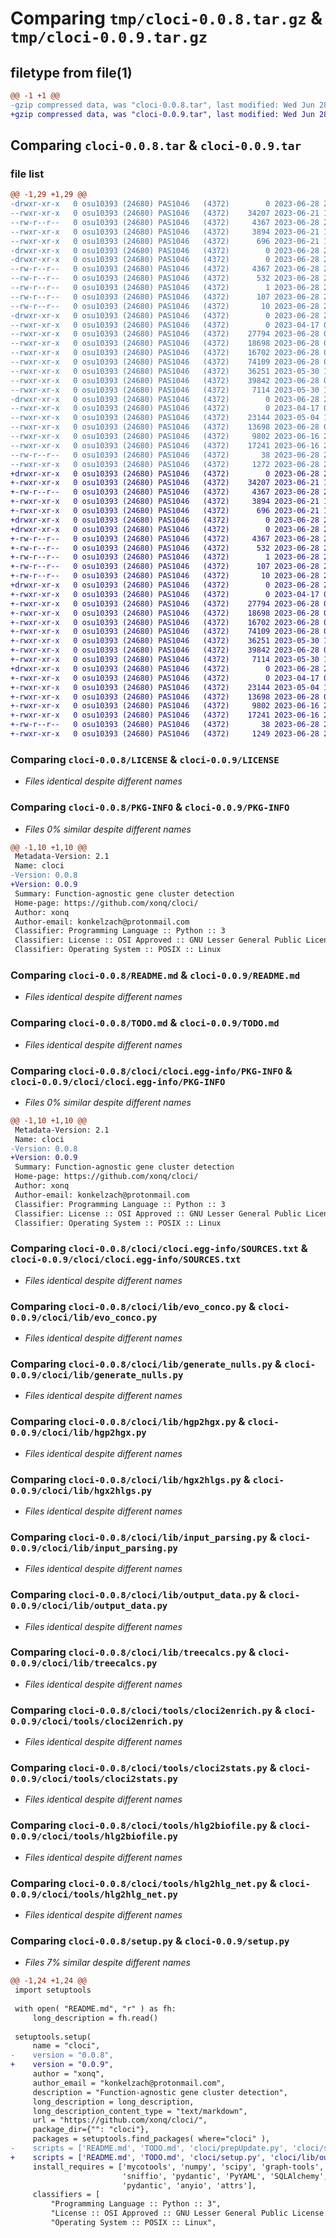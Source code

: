 # Comparing `tmp/cloci-0.0.8.tar.gz` & `tmp/cloci-0.0.9.tar.gz`

## filetype from file(1)

```diff
@@ -1 +1 @@
-gzip compressed data, was "cloci-0.0.8.tar", last modified: Wed Jun 28 22:59:37 2023, max compression
+gzip compressed data, was "cloci-0.0.9.tar", last modified: Wed Jun 28 23:00:12 2023, max compression
```

## Comparing `cloci-0.0.8.tar` & `cloci-0.0.9.tar`

### file list

```diff
@@ -1,29 +1,29 @@
-drwxr-xr-x   0 osu10393 (24680) PAS1046   (4372)        0 2023-06-28 22:59:37.603814 cloci-0.0.8/
--rwxr-xr-x   0 osu10393 (24680) PAS1046   (4372)    34207 2023-06-21 18:37:49.000000 cloci-0.0.8/LICENSE
--rw-r--r--   0 osu10393 (24680) PAS1046   (4372)     4367 2023-06-28 22:59:37.601820 cloci-0.0.8/PKG-INFO
--rwxr-xr-x   0 osu10393 (24680) PAS1046   (4372)     3894 2023-06-21 18:37:25.000000 cloci-0.0.8/README.md
--rwxr-xr-x   0 osu10393 (24680) PAS1046   (4372)      696 2023-06-21 18:37:25.000000 cloci-0.0.8/TODO.md
-drwxr-xr-x   0 osu10393 (24680) PAS1046   (4372)        0 2023-06-28 22:59:37.485820 cloci-0.0.8/cloci/
-drwxr-xr-x   0 osu10393 (24680) PAS1046   (4372)        0 2023-06-28 22:59:37.526821 cloci-0.0.8/cloci/cloci.egg-info/
--rw-r--r--   0 osu10393 (24680) PAS1046   (4372)     4367 2023-06-28 22:59:37.000000 cloci-0.0.8/cloci/cloci.egg-info/PKG-INFO
--rw-r--r--   0 osu10393 (24680) PAS1046   (4372)      532 2023-06-28 22:59:37.000000 cloci-0.0.8/cloci/cloci.egg-info/SOURCES.txt
--rw-r--r--   0 osu10393 (24680) PAS1046   (4372)        1 2023-06-28 22:59:37.000000 cloci-0.0.8/cloci/cloci.egg-info/dependency_links.txt
--rw-r--r--   0 osu10393 (24680) PAS1046   (4372)      107 2023-06-28 22:59:37.000000 cloci-0.0.8/cloci/cloci.egg-info/requires.txt
--rw-r--r--   0 osu10393 (24680) PAS1046   (4372)       10 2023-06-28 22:59:37.000000 cloci-0.0.8/cloci/cloci.egg-info/top_level.txt
-drwxr-xr-x   0 osu10393 (24680) PAS1046   (4372)        0 2023-06-28 22:59:37.554816 cloci-0.0.8/cloci/lib/
--rwxr-xr-x   0 osu10393 (24680) PAS1046   (4372)        0 2023-04-17 04:15:01.000000 cloci-0.0.8/cloci/lib/__init__.py
--rwxr-xr-x   0 osu10393 (24680) PAS1046   (4372)    27794 2023-06-28 00:57:46.000000 cloci-0.0.8/cloci/lib/evo_conco.py
--rwxr-xr-x   0 osu10393 (24680) PAS1046   (4372)    18698 2023-06-28 00:57:46.000000 cloci-0.0.8/cloci/lib/generate_nulls.py
--rwxr-xr-x   0 osu10393 (24680) PAS1046   (4372)    16702 2023-06-28 00:57:46.000000 cloci-0.0.8/cloci/lib/hgp2hgx.py
--rwxr-xr-x   0 osu10393 (24680) PAS1046   (4372)    74109 2023-06-28 00:57:46.000000 cloci-0.0.8/cloci/lib/hgx2hlgs.py
--rwxr-xr-x   0 osu10393 (24680) PAS1046   (4372)    36251 2023-05-30 17:06:24.000000 cloci-0.0.8/cloci/lib/input_parsing.py
--rwxr-xr-x   0 osu10393 (24680) PAS1046   (4372)    39842 2023-06-28 00:57:46.000000 cloci-0.0.8/cloci/lib/output_data.py
--rwxr-xr-x   0 osu10393 (24680) PAS1046   (4372)     7114 2023-05-30 17:03:59.000000 cloci-0.0.8/cloci/lib/treecalcs.py
-drwxr-xr-x   0 osu10393 (24680) PAS1046   (4372)        0 2023-06-28 22:59:37.585817 cloci-0.0.8/cloci/tools/
--rwxr-xr-x   0 osu10393 (24680) PAS1046   (4372)        0 2023-04-17 04:15:06.000000 cloci-0.0.8/cloci/tools/__init__.py
--rwxr-xr-x   0 osu10393 (24680) PAS1046   (4372)    23144 2023-05-04 18:14:28.000000 cloci-0.0.8/cloci/tools/cloci2enrich.py
--rwxr-xr-x   0 osu10393 (24680) PAS1046   (4372)    13698 2023-06-28 00:57:46.000000 cloci-0.0.8/cloci/tools/cloci2stats.py
--rwxr-xr-x   0 osu10393 (24680) PAS1046   (4372)     9802 2023-06-16 22:09:29.000000 cloci-0.0.8/cloci/tools/hlg2biofile.py
--rwxr-xr-x   0 osu10393 (24680) PAS1046   (4372)    17241 2023-06-16 22:09:33.000000 cloci-0.0.8/cloci/tools/hlg2hlg_net.py
--rw-r--r--   0 osu10393 (24680) PAS1046   (4372)       38 2023-06-28 22:59:37.603821 cloci-0.0.8/setup.cfg
--rwxr-xr-x   0 osu10393 (24680) PAS1046   (4372)     1272 2023-06-28 22:59:36.000000 cloci-0.0.8/setup.py
+drwxr-xr-x   0 osu10393 (24680) PAS1046   (4372)        0 2023-06-28 23:00:12.821971 cloci-0.0.9/
+-rwxr-xr-x   0 osu10393 (24680) PAS1046   (4372)    34207 2023-06-21 18:37:49.000000 cloci-0.0.9/LICENSE
+-rw-r--r--   0 osu10393 (24680) PAS1046   (4372)     4367 2023-06-28 23:00:12.819971 cloci-0.0.9/PKG-INFO
+-rwxr-xr-x   0 osu10393 (24680) PAS1046   (4372)     3894 2023-06-21 18:37:25.000000 cloci-0.0.9/README.md
+-rwxr-xr-x   0 osu10393 (24680) PAS1046   (4372)      696 2023-06-21 18:37:25.000000 cloci-0.0.9/TODO.md
+drwxr-xr-x   0 osu10393 (24680) PAS1046   (4372)        0 2023-06-28 23:00:12.696979 cloci-0.0.9/cloci/
+drwxr-xr-x   0 osu10393 (24680) PAS1046   (4372)        0 2023-06-28 23:00:12.732017 cloci-0.0.9/cloci/cloci.egg-info/
+-rw-r--r--   0 osu10393 (24680) PAS1046   (4372)     4367 2023-06-28 23:00:12.000000 cloci-0.0.9/cloci/cloci.egg-info/PKG-INFO
+-rw-r--r--   0 osu10393 (24680) PAS1046   (4372)      532 2023-06-28 23:00:12.000000 cloci-0.0.9/cloci/cloci.egg-info/SOURCES.txt
+-rw-r--r--   0 osu10393 (24680) PAS1046   (4372)        1 2023-06-28 23:00:12.000000 cloci-0.0.9/cloci/cloci.egg-info/dependency_links.txt
+-rw-r--r--   0 osu10393 (24680) PAS1046   (4372)      107 2023-06-28 23:00:12.000000 cloci-0.0.9/cloci/cloci.egg-info/requires.txt
+-rw-r--r--   0 osu10393 (24680) PAS1046   (4372)       10 2023-06-28 23:00:12.000000 cloci-0.0.9/cloci/cloci.egg-info/top_level.txt
+drwxr-xr-x   0 osu10393 (24680) PAS1046   (4372)        0 2023-06-28 23:00:12.777976 cloci-0.0.9/cloci/lib/
+-rwxr-xr-x   0 osu10393 (24680) PAS1046   (4372)        0 2023-04-17 04:15:01.000000 cloci-0.0.9/cloci/lib/__init__.py
+-rwxr-xr-x   0 osu10393 (24680) PAS1046   (4372)    27794 2023-06-28 00:57:46.000000 cloci-0.0.9/cloci/lib/evo_conco.py
+-rwxr-xr-x   0 osu10393 (24680) PAS1046   (4372)    18698 2023-06-28 00:57:46.000000 cloci-0.0.9/cloci/lib/generate_nulls.py
+-rwxr-xr-x   0 osu10393 (24680) PAS1046   (4372)    16702 2023-06-28 00:57:46.000000 cloci-0.0.9/cloci/lib/hgp2hgx.py
+-rwxr-xr-x   0 osu10393 (24680) PAS1046   (4372)    74109 2023-06-28 00:57:46.000000 cloci-0.0.9/cloci/lib/hgx2hlgs.py
+-rwxr-xr-x   0 osu10393 (24680) PAS1046   (4372)    36251 2023-05-30 17:06:24.000000 cloci-0.0.9/cloci/lib/input_parsing.py
+-rwxr-xr-x   0 osu10393 (24680) PAS1046   (4372)    39842 2023-06-28 00:57:46.000000 cloci-0.0.9/cloci/lib/output_data.py
+-rwxr-xr-x   0 osu10393 (24680) PAS1046   (4372)     7114 2023-05-30 17:03:59.000000 cloci-0.0.9/cloci/lib/treecalcs.py
+drwxr-xr-x   0 osu10393 (24680) PAS1046   (4372)        0 2023-06-28 23:00:12.815973 cloci-0.0.9/cloci/tools/
+-rwxr-xr-x   0 osu10393 (24680) PAS1046   (4372)        0 2023-04-17 04:15:06.000000 cloci-0.0.9/cloci/tools/__init__.py
+-rwxr-xr-x   0 osu10393 (24680) PAS1046   (4372)    23144 2023-05-04 18:14:28.000000 cloci-0.0.9/cloci/tools/cloci2enrich.py
+-rwxr-xr-x   0 osu10393 (24680) PAS1046   (4372)    13698 2023-06-28 00:57:46.000000 cloci-0.0.9/cloci/tools/cloci2stats.py
+-rwxr-xr-x   0 osu10393 (24680) PAS1046   (4372)     9802 2023-06-16 22:09:29.000000 cloci-0.0.9/cloci/tools/hlg2biofile.py
+-rwxr-xr-x   0 osu10393 (24680) PAS1046   (4372)    17241 2023-06-16 22:09:33.000000 cloci-0.0.9/cloci/tools/hlg2hlg_net.py
+-rw-r--r--   0 osu10393 (24680) PAS1046   (4372)       38 2023-06-28 23:00:12.822974 cloci-0.0.9/setup.cfg
+-rwxr-xr-x   0 osu10393 (24680) PAS1046   (4372)     1249 2023-06-28 23:00:11.000000 cloci-0.0.9/setup.py
```

### Comparing `cloci-0.0.8/LICENSE` & `cloci-0.0.9/LICENSE`

 * *Files identical despite different names*

### Comparing `cloci-0.0.8/PKG-INFO` & `cloci-0.0.9/PKG-INFO`

 * *Files 0% similar despite different names*

```diff
@@ -1,10 +1,10 @@
 Metadata-Version: 2.1
 Name: cloci
-Version: 0.0.8
+Version: 0.0.9
 Summary: Function-agnostic gene cluster detection
 Home-page: https://github.com/xonq/cloci/
 Author: xonq
 Author-email: konkelzach@protonmail.com
 Classifier: Programming Language :: Python :: 3
 Classifier: License :: OSI Approved :: GNU Lesser General Public License v3 or later (LGPLv3+)
 Classifier: Operating System :: POSIX :: Linux
```

### Comparing `cloci-0.0.8/README.md` & `cloci-0.0.9/README.md`

 * *Files identical despite different names*

### Comparing `cloci-0.0.8/TODO.md` & `cloci-0.0.9/TODO.md`

 * *Files identical despite different names*

### Comparing `cloci-0.0.8/cloci/cloci.egg-info/PKG-INFO` & `cloci-0.0.9/cloci/cloci.egg-info/PKG-INFO`

 * *Files 0% similar despite different names*

```diff
@@ -1,10 +1,10 @@
 Metadata-Version: 2.1
 Name: cloci
-Version: 0.0.8
+Version: 0.0.9
 Summary: Function-agnostic gene cluster detection
 Home-page: https://github.com/xonq/cloci/
 Author: xonq
 Author-email: konkelzach@protonmail.com
 Classifier: Programming Language :: Python :: 3
 Classifier: License :: OSI Approved :: GNU Lesser General Public License v3 or later (LGPLv3+)
 Classifier: Operating System :: POSIX :: Linux
```

### Comparing `cloci-0.0.8/cloci/cloci.egg-info/SOURCES.txt` & `cloci-0.0.9/cloci/cloci.egg-info/SOURCES.txt`

 * *Files identical despite different names*

### Comparing `cloci-0.0.8/cloci/lib/evo_conco.py` & `cloci-0.0.9/cloci/lib/evo_conco.py`

 * *Files identical despite different names*

### Comparing `cloci-0.0.8/cloci/lib/generate_nulls.py` & `cloci-0.0.9/cloci/lib/generate_nulls.py`

 * *Files identical despite different names*

### Comparing `cloci-0.0.8/cloci/lib/hgp2hgx.py` & `cloci-0.0.9/cloci/lib/hgp2hgx.py`

 * *Files identical despite different names*

### Comparing `cloci-0.0.8/cloci/lib/hgx2hlgs.py` & `cloci-0.0.9/cloci/lib/hgx2hlgs.py`

 * *Files identical despite different names*

### Comparing `cloci-0.0.8/cloci/lib/input_parsing.py` & `cloci-0.0.9/cloci/lib/input_parsing.py`

 * *Files identical despite different names*

### Comparing `cloci-0.0.8/cloci/lib/output_data.py` & `cloci-0.0.9/cloci/lib/output_data.py`

 * *Files identical despite different names*

### Comparing `cloci-0.0.8/cloci/lib/treecalcs.py` & `cloci-0.0.9/cloci/lib/treecalcs.py`

 * *Files identical despite different names*

### Comparing `cloci-0.0.8/cloci/tools/cloci2enrich.py` & `cloci-0.0.9/cloci/tools/cloci2enrich.py`

 * *Files identical despite different names*

### Comparing `cloci-0.0.8/cloci/tools/cloci2stats.py` & `cloci-0.0.9/cloci/tools/cloci2stats.py`

 * *Files identical despite different names*

### Comparing `cloci-0.0.8/cloci/tools/hlg2biofile.py` & `cloci-0.0.9/cloci/tools/hlg2biofile.py`

 * *Files identical despite different names*

### Comparing `cloci-0.0.8/cloci/tools/hlg2hlg_net.py` & `cloci-0.0.9/cloci/tools/hlg2hlg_net.py`

 * *Files identical despite different names*

### Comparing `cloci-0.0.8/setup.py` & `cloci-0.0.9/setup.py`

 * *Files 7% similar despite different names*

```diff
@@ -1,24 +1,24 @@
 import setuptools
 
 with open( "README.md", "r" ) as fh:
     long_description = fh.read()
 
 setuptools.setup(
     name = "cloci",
-    version = "0.0.8",
+    version = "0.0.9",
     author = "xonq",
     author_email = "konkelzach@protonmail.com",
     description = "Function-agnostic gene cluster detection",
     long_description = long_description,
     long_description_content_type = "text/markdown",
     url = "https://github.com/xonq/cloci/",
     package_dir={"": "cloci"},
     packages = setuptools.find_packages( where="cloci" ),
-    scripts = ['README.md', 'TODO.md', 'cloci/prepUpdate.py', 'cloci/setup.py', 'cloci/lib/output_data.py', 'cloci/lib/evo_conco.py', 'cloci/lib/generate_nulls.py', 'cloci/lib/hgp2hgx.py', 'cloci/lib/hgx2hlgs.py', 'cloci/lib/input_parsing.py', 'cloci/lib/treecalcs.py', 'README.md', 'TODO.md'],
+    scripts = ['README.md', 'TODO.md', 'cloci/setup.py', 'cloci/lib/output_data.py', 'cloci/lib/evo_conco.py', 'cloci/lib/generate_nulls.py', 'cloci/lib/hgp2hgx.py', 'cloci/lib/hgx2hlgs.py', 'cloci/lib/input_parsing.py', 'cloci/lib/treecalcs.py', 'README.md', 'TODO.md'],
     install_requires = ['mycotools', 'numpy', 'scipy', 'graph-tools', 'cogent3'
                         'sniffio', 'pydantic', 'PyYAML', 'SQLAlchemy', 'packaging',
                         'pydantic', 'anyio', 'attrs'],
     classifiers = [
         "Programming Language :: Python :: 3",
         "License :: OSI Approved :: GNU Lesser General Public License v3 or later (LGPLv3+)",
         "Operating System :: POSIX :: Linux",
```


